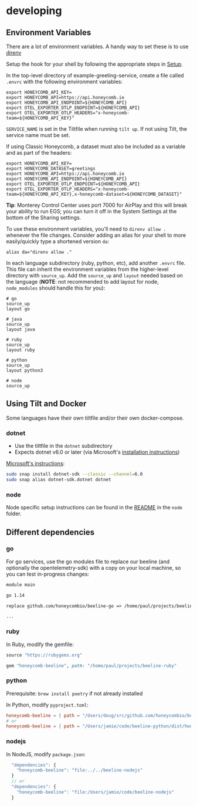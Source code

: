 # developing

## Environment Variables

There are a lot of environment variables.
A handy way to set these is to use [direnv](https://github.com/direnv/direnv)

Setup the hook for your shell by following the appropriate steps in [Setup](https://github.com/direnv/direnv/blob/master/docs/hook.md).

In the top-level directory of example-greeting-service, create a file called `.envrc` with the following environment variables:

```shell
export HONEYCOMB_API_KEY=
export HONEYCOMB_API=https://api.honeycomb.io
export HONEYCOMB_API_ENDPOINT=${HONEYCOMB_API}
export OTEL_EXPORTER_OTLP_ENDPOINT=${HONEYCOMB_API}
export OTEL_EXPORTER_OTLP_HEADERS="x-honeycomb-team=${HONEYCOMB_API_KEY}"
```

`SERVICE_NAME` is set in the Tiltfile when running `tilt up`.
If not using Tilt, the service name must be set.

If using Classic Honeycomb, a dataset must also be included as a variable and as part of the headers:

```shell
export HONEYCOMB_API_KEY=
export HONEYCOMB_DATASET=greetings
export HONEYCOMB_API=https://api.honeycomb.io
export HONEYCOMB_API_ENDPOINT=${HONEYCOMB_API}
export OTEL_EXPORTER_OTLP_ENDPOINT=${HONEYCOMB_API}
export OTEL_EXPORTER_OTLP_HEADERS="x-honeycomb-team=${HONEYCOMB_API_KEY},x-honeycomb-dataset=${HONEYCOMB_DATASET}"
```

**Tip**: Monterey Control Center uses port 7000 for AirPlay and this will break your ability to run EGS; you can turn it off in the System Settings at the bottom of the Sharing settings.

To use these environment variables, you'll need to `direnv allow .` whenever the file changes.
Consider adding an alias for your shell to more easily/quickly type a shortened version `da`:

`alias da="direnv allow ."`

In each language subdirectory (ruby, python, etc), add another `.envrc` file.
This file can inherit the environment variables from the higher-level directory with `source_up`.
Add the `source_up` and `layout` needed based on the language (**NOTE**: not recommended to add layout for node, `node_modules` should handle this for you):

```shell
# go
source_up
layout go
```

```shell
# java
source_up
layout java
```

```shell
# ruby
source_up
layout ruby
```

```shell
# python
source_up
layout python3
```

```shell
# node
source_up
```

## Using Tilt and Docker

Some languages have their own tiltfile and/or their own docker-compose.

### dotnet

- Use the tiltfile in the `dotnet` subdirectory
- Expects dotnet v6.0 or later (via Microsoft's [installation instructions](https://docs.microsoft.com/en-us/dotnet/core/install/))

[Microsoft's instructions](https://docs.microsoft.com/en-us/dotnet/core/install/linux-snap):

```bash
sudo snap install dotnet-sdk --classic --channel=6.0
sudo snap alias dotnet-sdk.dotnet dotnet
```

### node

Node specific setup instructions can be found in the [README](node/README.md) in the `node` folder.

## Different dependencies

### go

For go services, use the go modules file to replace our beeline (and optionally the opentelemetry-sdk) with a copy on your local machine, so you can test in-progress changes:

```txt
module main

go 1.14

replace github.com/honeycombio/beeline-go => /home/paul/projects/beeline-go

...
```

### ruby

In Ruby, modify the gemfile:

```ruby
source "https://rubygems.org"

gem "honeycomb-beeline", path: "/home/paul/projects/beeline-ruby"
```

### python

Prerequisite: `brew install poetry` if not already installed

In Python, modify `pyproject.toml`:

```toml
honeycomb-beeline = { path = "/Users/doug/src/github.com/honeycombio/beeline-python", develop = true} }
# or
honeycomb-beeline = { path = "/Users/jamie/code/beeline-python/dist/honeycomb-beeline-2.17.42.tar.gz" }
```

### nodejs

In NodeJS, modify `package.json`:

```js
  "dependencies": {
    "honeycomb-beeline": "file:../../beeline-nodejs"
  }
  // or
  "dependencies": {
    "honeycomb-beeline": "file:/Users/jamie/code/beeline-nodejs"
  }
```
